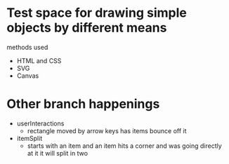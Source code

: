 # Test space for drawing simple objects by different means

methods used
* HTML and CSS
* SVG
* Canvas


# Other branch happenings
* userInteractions
    - rectangle moved by arrow keys has items bounce off it
* itemSplit
    - starts with an item and an item hits a corner and was going directly at it it will split in two